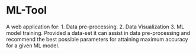 # ML-Tool
A web application for: 1. Data pre-processing. 2. Data Visualization 3. ML model training. Provided a data-set it can assist in data pre-processing and recommend the best possible parameters for attaining maximum accuracy for a given ML model.
